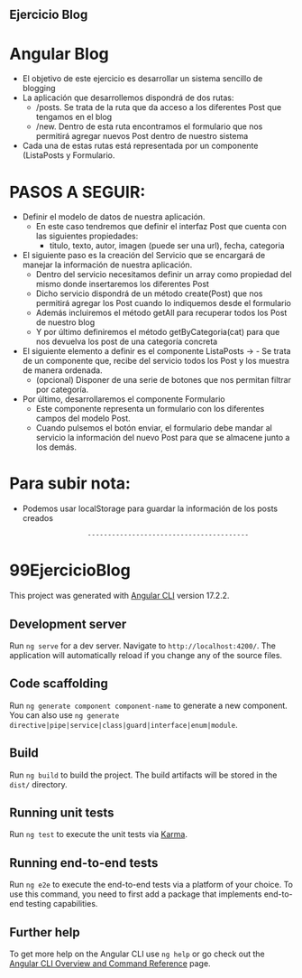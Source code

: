 ## Ejercicio Blog

# Angular Blog

- El objetivo de este ejercicio es desarrollar un sistema sencillo de blogging 
- La aplicación que desarrollemos dispondrá de dos rutas:
    - /posts. Se trata de la ruta que da acceso a los diferentes Post que tengamos en el blog
    - /new. Dentro de esta ruta encontramos el formulario que nos permitirá agregar nuevos Post dentro de nuestro sistema
- Cada una de estas rutas está representada por un componente ListaPosts y Formulario.

# PASOS A SEGUIR:

- Definir el modelo de datos de nuestra aplicación.
    - En este caso tendremos que definir el interfaz Post que cuenta con las siguientes propiedades:
        - titulo, texto, autor, imagen (puede ser una url), fecha, categoria
- El siguiente paso es la creación del Servicio que se encargará de manejar la información de nuestra aplicación.
    - Dentro del servicio necesitamos definir un array como propiedad del mismo donde insertaremos los diferentes Post
    - Dicho servicio dispondrá de un método create(Post) que nos permitirá agregar los Post cuando lo indiquemos desde el formulario
    - Además incluiremos el método getAll para recuperar todos los Post de nuestro blog
    - Y por último definiremos el método getByCategoria(cat) para que nos devuelva los post de una categoría concreta
- El siguiente elemento a definir es el componente ListaPosts
 ->   - Se trata de un componente que, recibe del servicio todos los Post y los muestra de manera ordenada.
    - (opcional) Disponer de una serie de botones que nos permitan filtrar por categoría.
- Por último, desarrollaremos el componente Formulario
    - Este componente representa un formulario con los diferentes campos del
modelo Post.
    - Cuando pulsemos el botón enviar, el formulario debe mandar al servicio la información del nuevo Post para que se almacene junto a los demás.

# Para subir nota:
- Podemos usar localStorage para guardar la información de los posts creados




                      ----------------------------------------





# 99EjercicioBlog

This project was generated with [Angular CLI](https://github.com/angular/angular-cli) version 17.2.2.

## Development server

Run `ng serve` for a dev server. Navigate to `http://localhost:4200/`. The application will automatically reload if you change any of the source files.

## Code scaffolding

Run `ng generate component component-name` to generate a new component. You can also use `ng generate directive|pipe|service|class|guard|interface|enum|module`.

## Build

Run `ng build` to build the project. The build artifacts will be stored in the `dist/` directory.

## Running unit tests

Run `ng test` to execute the unit tests via [Karma](https://karma-runner.github.io).

## Running end-to-end tests

Run `ng e2e` to execute the end-to-end tests via a platform of your choice. To use this command, you need to first add a package that implements end-to-end testing capabilities.

## Further help

To get more help on the Angular CLI use `ng help` or go check out the [Angular CLI Overview and Command Reference](https://angular.io/cli) page.
